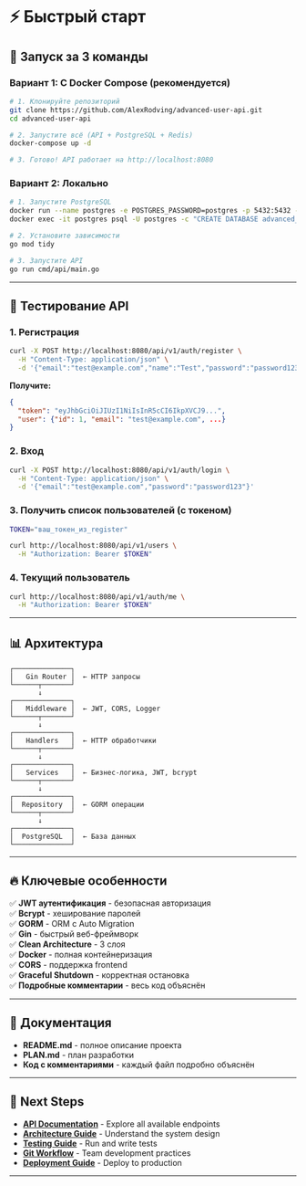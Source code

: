 # ⚡ Быстрый старт

## 🚀 Запуск за 3 команды

### Вариант 1: С Docker Compose (рекомендуется)

```bash
# 1. Клонируйте репозиторий
git clone https://github.com/AlexRodving/advanced-user-api.git
cd advanced-user-api

# 2. Запустите всё (API + PostgreSQL + Redis)
docker-compose up -d

# 3. Готово! API работает на http://localhost:8080
```

### Вариант 2: Локально

```bash
# 1. Запустите PostgreSQL
docker run --name postgres -e POSTGRES_PASSWORD=postgres -p 5432:5432 -d postgres
docker exec -it postgres psql -U postgres -c "CREATE DATABASE advanced_api;"

# 2. Установите зависимости
go mod tidy

# 3. Запустите API
go run cmd/api/main.go
```

---

## 🧪 Тестирование API

### 1. Регистрация
```bash
curl -X POST http://localhost:8080/api/v1/auth/register \
  -H "Content-Type: application/json" \
  -d '{"email":"test@example.com","name":"Test","password":"password123"}'
```

**Получите:**
```json
{
  "token": "eyJhbGciOiJIUzI1NiIsInR5cCI6IkpXVCJ9...",
  "user": {"id": 1, "email": "test@example.com", ...}
}
```

### 2. Вход
```bash
curl -X POST http://localhost:8080/api/v1/auth/login \
  -H "Content-Type: application/json" \
  -d '{"email":"test@example.com","password":"password123"}'
```

### 3. Получить список пользователей (с токеном)
```bash
TOKEN="ваш_токен_из_register"

curl http://localhost:8080/api/v1/users \
  -H "Authorization: Bearer $TOKEN"
```

### 4. Текущий пользователь
```bash
curl http://localhost:8080/api/v1/auth/me \
  -H "Authorization: Bearer $TOKEN"
```

---

## 📊 Архитектура

```
┌──────────────┐
│   Gin Router │  ← HTTP запросы
└──────┬───────┘
       ↓
┌──────────────┐
│   Middleware │  ← JWT, CORS, Logger
└──────┬───────┘
       ↓
┌──────────────┐
│   Handlers   │  ← HTTP обработчики
└──────┬───────┘
       ↓
┌──────────────┐
│   Services   │  ← Бизнес-логика, JWT, bcrypt
└──────┬───────┘
       ↓
┌──────────────┐
│  Repository  │  ← GORM операции
└──────┬───────┘
       ↓
┌──────────────┐
│  PostgreSQL  │  ← База данных
└──────────────┘
```

---

## 🔥 Ключевые особенности

✅ **JWT аутентификация** - безопасная авторизация  
✅ **Bcrypt** - хеширование паролей  
✅ **GORM** - ORM с Auto Migration  
✅ **Gin** - быстрый веб-фреймворк  
✅ **Clean Architecture** - 3 слоя  
✅ **Docker** - полная контейнеризация  
✅ **CORS** - поддержка frontend  
✅ **Graceful Shutdown** - корректная остановка  
✅ **Подробные комментарии** - весь код объяснён  

---

## 📖 Документация

- **README.md** - полное описание проекта
- **PLAN.md** - план разработки
- **Код с комментариями** - каждый файл подробно объяснён

---

## 📖 Next Steps

- **[API Documentation](docs/API.md)** - Explore all available endpoints
- **[Architecture Guide](docs/ARCHITECTURE.md)** - Understand the system design
- **[Testing Guide](docs/TESTING.md)** - Run and write tests
- **[Git Workflow](docs/GIT_WORKFLOW.md)** - Team development practices
- **[Deployment Guide](docs/DEPLOY.md)** - Deploy to production

---

